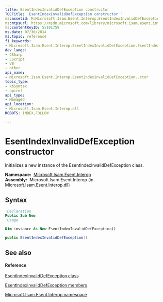 ```yaml
---
title: EsentIndexInvalidDefException constructor 
TOCTitle: 'EsentIndexInvalidDefException constructor '
ms:assetid: M:Microsoft.Isam.Esent.Interop.EsentIndexInvalidDefException.#ctor
ms:mtpsurl: https://msdn.microsoft.com/library/microsoft.isam.esent.interop.esentindexinvaliddefexception.esentindexinvaliddefexception(v=EXCHG.10)
ms:contentKeyID: 55101759
ms.date: 07/30/2014
ms.topic: reference
f1_keywords:
- Microsoft.Isam.Esent.Interop.EsentIndexInvalidDefException.EsentIndexInvalidDefException
dev_langs:
- CSharp
- JScript
- VB
- other
api_name: 
- Microsoft.Isam.Esent.Interop.EsentIndexInvalidDefException..ctor
topic_type: 
- kbSyntax
- apiref
api_type: 
- Managed
api_location: 
- Microsoft.Isam.Esent.Interop.dll
ROBOTS: INDEX,FOLLOW

---
```


# EsentIndexInvalidDefException constructor

Initializes a new instance of the EsentIndexInvalidDefException class.

**Namespace:**  [Microsoft.Isam.Esent.Interop](./microsoft.isam.esent.interop-namespace.md)  
**Assembly:**  Microsoft.Isam.Esent.Interop (in Microsoft.Isam.Esent.Interop.dll)

## Syntax

``` vb
'Declaration
Public Sub New
'Usage

Dim instance As New EsentIndexInvalidDefException()
```

``` csharp
public EsentIndexInvalidDefException()
```

## See also

#### Reference

[EsentIndexInvalidDefException class](./esentindexinvaliddefexception-class.md)

[EsentIndexInvalidDefException members](./esentindexinvaliddefexception-members.md)

[Microsoft.Isam.Esent.Interop namespace](./microsoft.isam.esent.interop-namespace.md)
